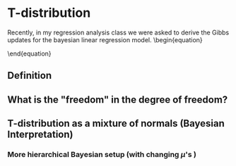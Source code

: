# T-distribution 
Recently, in my regression analysis class we were asked to derive the Gibbs updates for the bayesian linear regression model. 
\begin{equation}

\end{equation}
## Definition 

## What is the "freedom" in the degree of freedom? 

## T-distribution as a mixture of normals (Bayesian Interpretation)

### More hierarchical Bayesian setup (with changing $\mu$'s )